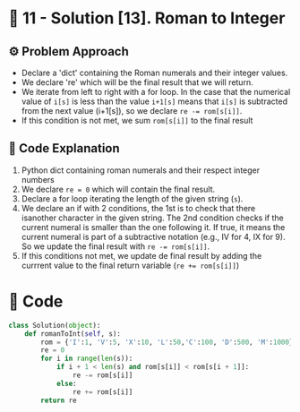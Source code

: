 # 💙 11 - Solution [13]. Roman to Integer

## ⚙️ Problem Approach 
- Declare a 'dict' containing the Roman numerals and their integer values.
- We declare 're' which will be the final result that we will return.
- We iterate from left to right with a for loop.
    In the case that the numerical value of `i[s]` is less than the value `i+1[s]` means that `i[s]` is subtracted from the next value (i+1[s]), so we declare `re -= rom[s[i]]`.
- If this condition is not met, we sum `rom[s[i]]` to the final result


## 📝 Code Explanation
1. Python dict containing roman numerals and their respect integer numbers
2. We declare `re = 0` which will contain the final result.
3. Declare a for loop iterating the length of the given string (`s`).
4. We declare an if with 2 conditions, the 1st is to check that there isanother character in the given string. The 2nd condition checks if the current numeral is smaller than the one following it.
If true, it means the current numeral is part of a subtractive notation (e.g., IV for 4, IX for 9). So we update the final result with `re -= rom[s[i]]`.
5. If this conditions not met, we update de final result by adding the currrent value to the final return variable (`re += rom[s[i]]`)


# 💙 Code
```python
class Solution(object):
    def romanToInt(self, s):
        rom = {'I':1, 'V':5, 'X':10, 'L':50,'C':100, 'D':500, 'M':1000}
        re = 0
        for i in range(len(s)):
            if i + 1 < len(s) and rom[s[i]] < rom[s[i + 1]]:
                re -= rom[s[i]]
            else:
                re += rom[s[i]]
        return re
```